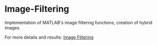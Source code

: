 # Image-Filtering
Implementation of MATLAB's image filtering functions, creation of hybrid images.

For more details and results: [Image Filtering](https://github.com/Shynar88/Image-Filtering/blob/master/custom_filters.pdf) 

